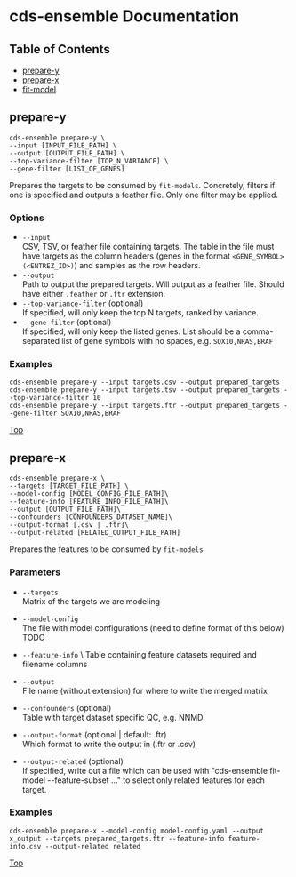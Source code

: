 # cds-ensemble Documentation

## Table of Contents
- [prepare-y](#prepare-y)
- [prepare-x](#prepare-x)
- [fit-model](#fit-model)

## prepare-y
```shell
cds-ensemble prepare-y \
--input [INPUT_FILE_PATH] \
--output [OUTPUT_FILE_PATH] \
--top-variance-filter [TOP_N_VARIANCE] \
--gene-filter [LIST_OF_GENES]
```

Prepares the targets to be consumed by `fit-models`. Concretely, filters if one is specified and outputs a feather file. Only one filter may be applied.

### Options
- `--input` \
    CSV, TSV, or feather file containing targets. The table in the file must have targets as the column headers (genes in the format `<GENE_SYMBOL> (<ENTREZ_ID>)`) and samples as the row headers.
- `--output` \
    Path to output the prepared targets. Will output as a feather file. Should have either `.feather` or `.ftr` extension.
- `--top-variance-filter` (optional) \
    If specified, will only keep the top N targets, ranked by variance.
- `--gene-filter` (optional) \
    If specified, will only keep the listed genes. List should be a comma-separated list of gene symbols with no spaces, e.g. `SOX10,NRAS,BRAF`

### Examples
```shell
cds-ensemble prepare-y --input targets.csv --output prepared_targets
cds-ensemble prepare-y --input targets.tsv --output prepared_targets --top-variance-filter 10
cds-ensemble prepare-y --input targets.ftr --output prepared_targets --gene-filter SOX10,NRAS,BRAF
```

[Top](#cds-ensemble-documentation)

## prepare-x
```shell
cds-ensemble prepare-x \
--targets [TARGET_FILE_PATH] \
--model-config [MODEL_CONFIG_FILE_PATH]\
--feature-info [FEATURE_INFO_FILE_PATH]\
--output [OUTPUT_FILE_PATH]\
--confounders [CONFOUNDERS_DATASET_NAME]\
--output-format [.csv | .ftr]\
--output-related [RELATED_OUTPUT_FILE_PATH]
```

Prepares the features to be consumed by `fit-models`

### Parameters
- `--targets` \
  Matrix of the targets we are modeling

- `--model-config` \
  The file with model configurations (need to define format of this below) TODO

- `--feature-info` \          Table containing feature datasets required and
                               filename columns

- `--output` \
  File name (without extension) for where to write the merged matrix

- `--confounders` (optional) \
  Table with target dataset specific QC, e.g. NNMD

- `--output-format` (optional | default: .ftr) \
  Which format to write the output in (.ftr or .csv)

- `--output-related` (optional) \
  If specified, write out a file which can be used with "cds-ensemble fit-model --feature-subset ..." to select only related features for each target.


### Examples
```shell
cds-ensemble prepare-x --model-config model-config.yaml --output x_output --targets prepared_targets.ftr --feature-info feature-info.csv --output-related related
```

[Top](#cds-ensemble-documentation)
